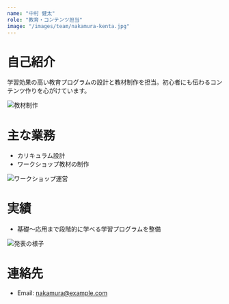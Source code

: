 ```yaml
---
name: "中村 健太"
role: "教育・コンテンツ担当"
image: "/images/team/nakamura-kenta.jpg"
---
```


# 自己紹介

学習効果の高い教育プログラムの設計と教材制作を担当。初心者にも伝わるコンテンツ作りを心がけています。

![教材制作](https://picsum.photos/seed/member-nakamura-materials/1200/700)

# 主な業務

- カリキュラム設計
- ワークショップ教材の制作

![ワークショップ運営](https://picsum.photos/seed/member-nakamura-workshop/1200/700)

# 実績

- 基礎〜応用まで段階的に学べる学習プログラムを整備

![発表の様子](https://picsum.photos/seed/member-nakamura-present/1200/700)

# 連絡先

- Email: nakamura@example.com
